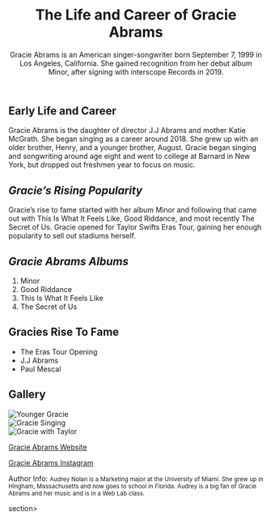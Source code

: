 <!DOCTYPE html>
<html lang="en">
<head>
    <meta charset="UTF-8">
    <meta name="viewport" content="width=device-width, initial-scale1.0">
    <meta name="author" content="Audrey Nolan">
    <meta name="description" content="An informationsl webpage about singer-songwriter Gracie Abrams">
    <meta name="keywords" content="Gracie Abrams, Singer, The Secret of Us, Minor, Songwriter">
    <title> All About Gracue Abrams</title>
</head>
<body>
    <header>
        <h1> The Life and Career of Gracie Abrams  </h1>
        <p> Gracie Abrams is an American singer-songwriter born September 7, 1999 in 
            Los Angeles, California. She gained recognition from her debut album Minor, after signing with 
            interscope Records in 2019. </p>
    </header>
<!-- This is the main area -->
 <main>
    <!-- Section 1 -->
<section>
    <h2>Early Life and Career</h2>
    <p>Gracie Abrams is the daughter of director J.J Abrams and mother 
        Katie McGrath. She began singing as a career around 2018. She grew up with an older brother, Henry, 
        and a younger brother, August. Gracie began singing and songwriting around age eight and went to 
        college at Barnard in New York, but dropped out freshmen year to focus on music.</p>
</section>
<!-- Section 2-->
 <section>
    <h2> <em> Gracie’s Rising Popularity </em> </h2>
    <p>Gracie’s rise to fame started with her album Minor and following that 
        came out with This Is What It Feels Like, Good Riddance, and most recently The Secret of Us. Gracie 
        opened for Taylor Swifts Eras Tour, gaining her enough popularity to sell out stadiums herself.</p>
 </section>
 <!--Section 3-->
 <section>
   <h2> <em> Gracie Abrams Albums </em> </h2>
    <ol> 
        <li>Minor</li>
        <li>Good Riddance</li>
        <li>This Is What It Feels Like</li>
        <li>The Secret of Us</li>
    </ol>
 </section>
 <!--Section 4-->
 <section>
    <h2>Gracies Rise To Fame</h2>
    <ul>
        <li>The Eras Tour Opening</li>
        <li>J.J Abrams</li>
        <li> Paul Mescal</li>
    </ul>
 </section>
 <!--Section 5-->
 <section> 
    <h2> Gallery </h2>
    <img src="Images/Gracie.jpeg" alt="Younger Gracie"></section>
    <section>
    <img src="Images/gracie2.jpeg" alt="Gracie Singing"></section>
    
<section>  <img src="Images/gracie3.jpeg" alt="Gracie with Taylor"></section> 
 
 <a href="https://shop.gracieabrams.com/?srsltid=AfmBOopD4GW7gSrNQm3YW-orrTKtEfGIUG8BJBPsfKVYglcJzIL-XbWB">Gracie Abrams Website</a>
 <p>  <a href="https://www.instagram.com/gracieabrams/?hl=en">Gracie Abrams Instagram</a> </p>


 </main>

<section> 
 <footer>
    <p>Author Info:
    <small> 
    Audrey Nolan is a Marketing major at the University of Miami. 
        She grew up in Hingham, Massachusetts and now goes to school in Florida. Audrey is a big fan of 
        Gracie Abrams and her music and is in a Web Lab class.</small> </p> </</footer> section> 
</body>
</html>

